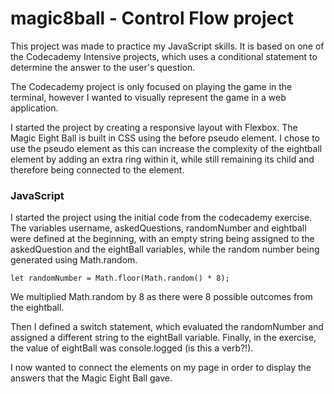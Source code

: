# magic8ball - Control Flow project

This project was made to practice my JavaScript skills. It is based on one of the Codecademy Intensive projects, which uses a conditional statement to determine the answer to the user's question. 

The Codecademy project is only focused on playing the game in the terminal, however I wanted to visually represent the game in a web application. 

I started the project by creating a responsive layout with Flexbox. The Magic Eight Ball is built in CSS using the before pseudo element. I chose to use the pseudo element as this can increase the complexity of the eightball element by adding an extra ring within it, while still remaining its child and therefore being connected to the element.

### JavaScript ###

I started the project using the initial code from the codecademy exercise. The variables username, askedQuestions, randomNumber and eightball were defined at the beginning, with an empty string being assigned to the askedQuestion and the eightBall variables, while the random number being generated using Math.random.

```let randomNumber = Math.floor(Math.random() * 8); ```

We multiplied Math.random by 8 as there were 8 possible outcomes from the eightball. 

Then I defined a switch statement, which evaluated the randomNumber and assigned a different string to the eightBall variable. Finally, in the exercise, the value of eightBall was console.logged (is this a verb?!).

I now wanted to connect the elements on my page in order to display the answers that the Magic Eight Ball gave. 

